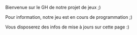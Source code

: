 Bienvenue sur le GH de notre projet de jeux ;) 

Pour information, notre jeu est en cours de programmation ;)

Vous disposerez des infos de mise à jours sur cette page :) 
 
